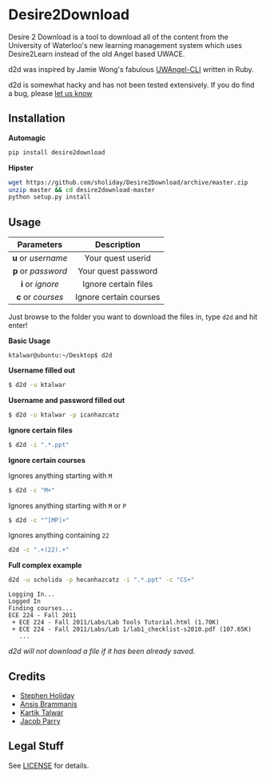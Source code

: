 # Desire2Download

Desire 2 Download is a tool to download all of the content from the University of Waterloo's
new learning management system which uses Desire2Learn instead of the old Angel
based UWACE.

d2d was inspired by Jamie Wong's fabulous [UWAngel-CLI](https://github.com/phleet/UWAngel-CLI)
written in Ruby.

d2d is somewhat hacky and has not been tested extensively. If you do find a bug,
please [let us know](https://github.com/sholiday/desire2download/issues)


## Installation

**Automagic**

```sh
pip install desire2download
```

**Hipster**

```sh
wget https://github.com/sholiday/Desire2Download/archive/master.zip
unzip master && cd desire2download-master
python setup.py install
```


## Usage


|    **Parameters**   |    **Description**    |
|:-------------------:|:---------------------:|
| **u** or *username* | Your quest userid     |
| **p** or *password* | Your quest password   |
| **i** or *ignore*   | Ignore certain files  |
| **c** or *courses*  | Ignore certain courses|


Just browse to the folder you want to download the files in, type `d2d` and hit enter!


**Basic Usage**

```
ktalwar@ubuntu:~/Desktop$ d2d
```


**Username filled out**

```sh
$ d2d -u ktalwar
```


**Username and password filled out**

```sh
$ d2d -u ktalwar -p icanhazcatz
```

**Ignore certain files**

```sh
$ d2d -i ".*.ppt"
```

**Ignore certain courses**

Ignores anything starting with `M`

```sh
$ d2d -c "M+"
```

Ignores anything starting with `M` or `P`

```sh
$ d2d -c "^[MP]+"
```


Ignores anything containing `22`

```sh
d2d -c ".+(22).+"
```


**Full complex example**

```sh
d2d -u scholida -p hecanhazcatz -i ".*.ppt" -c "CS+"
```

```
Logging In...
Logged In
Finding courses...
ECE 224 - Fall 2011
 + ECE 224 - Fall 2011/Labs/Lab Tools Tutorial.html (1.70K)
 + ECE 224 - Fall 2011/Labs/Lab 1/lab1_checklist-s2010.pdf (107.65K)
   ...
```

*d2d will not download a file if it has been already saved.*



## Credits

* [Stephen Holiday](http://stephenholiday.com)
* [Ansis Brammanis](https://github.com/aibram)
* [Kartik Talwar](http://kartikt.com)
* [Jacob Parry](https://www.jacobparry.ca)


## Legal Stuff

See [LICENSE](https://github.com/sholiday/desire2download/blob/master/LICENSE) for details.
